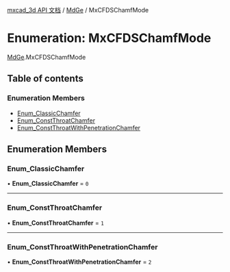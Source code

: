 [mxcad_3d API 文档](../README.md) / [MdGe](../modules/MdGe.md) / MxCFDSChamfMode

# Enumeration: MxCFDSChamfMode

[MdGe](../modules/MdGe.md).MxCFDSChamfMode

## Table of contents

### Enumeration Members

- [Enum\_ClassicChamfer](MdGe.MxCFDSChamfMode.md#enum_classicchamfer)
- [Enum\_ConstThroatChamfer](MdGe.MxCFDSChamfMode.md#enum_constthroatchamfer)
- [Enum\_ConstThroatWithPenetrationChamfer](MdGe.MxCFDSChamfMode.md#enum_constthroatwithpenetrationchamfer)

## Enumeration Members

### Enum\_ClassicChamfer

• **Enum\_ClassicChamfer** = ``0``

___

### Enum\_ConstThroatChamfer

• **Enum\_ConstThroatChamfer** = ``1``

___

### Enum\_ConstThroatWithPenetrationChamfer

• **Enum\_ConstThroatWithPenetrationChamfer** = ``2``
